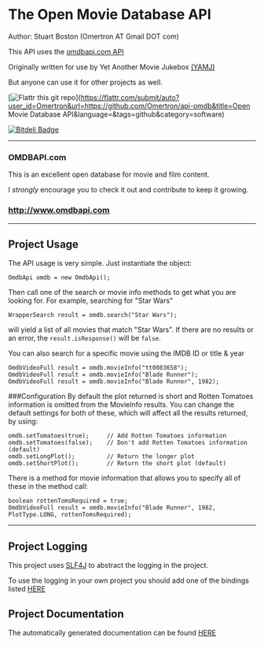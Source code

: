 The Open Movie Database API
===========================

Author: Stuart Boston (Omertron AT Gmail DOT com)

This API uses the [omdbapi.com API](http://omdbapi.com/)

Originally written for use by Yet Another Movie Jukebox [(YAMJ)](http://code.google.com/p/moviejukebox/)

But anyone can use it for other projects as well.

[![Flattr this git repo](http://api.flattr.com/button/flattr-badge-large.png)](https://flattr.com/submit/auto?user_id=Omertron&url=https://github.com/Omertron/api-omdb&title=Open Movie Database API&language=&tags=github&category=software)

[![Bitdeli Badge](https://d2weczhvl823v0.cloudfront.net/Omertron/api-omdb/trend.png)](https://bitdeli.com/free "Bitdeli Badge")

***
### OMDBAPI.com
This is an excellent open database for movie and film content.

I *strongly* encourage you to check it out and contribute to keep it growing.

### http://www.omdbapi.com
***
Project Usage
-------------

The API usage is very simple. Just instantiate the object:

    OmdbApi omdb = new OmdbApi();

Then call one of the search or movie info methods to get what you are looking for.
For example, searching for "Star Wars"

    WrapperSearch result = omdb.search("Star Wars");

will yield a list of all movies that match "Star Wars".
If there are no results or an error, the `result.isResponse()` will be `false`.

You can also search for a specific movie using the IMDB ID or title & year

    OmdbVideoFull result = omdb.movieInfo("tt0083658");
    OmdbVideoFull result = omdb.movieInfo("Blade Runner");
    OmdbVideoFull result = omdb.movieInfo("Blade Runner", 1982);

###Configuration
By default the plot returned is short and Rotten Tomatoes information is omitted from the MovieInfo results.
You can change the default settings for both of these, which will affect all the results returned, by using:

    omdb.setTomatoes(true);     // Add Rotten Tomatoes information
    omdb.setTomatoes(false);    // Don't add Rotten Tomatoes information (default)
    omdb.setLongPlot();         // Return the longer plot
    omdb.setShortPlot();        // Return the short plot (default)

There is a method for movie information that allows you to specify all of these in the method call:

    boolean rottenTomsRequired = true;
    OmdbVideoFull result = omdb.movieInfo("Blade Runner", 1982, PlotType.LONG, rottenTomsRequired);


***
Project Logging
---------------
This project uses [SLF4J](http://www.slf4j.org) to abstract the logging in the project.

To use the logging in your own project you should add one of the bindings listed [HERE](http://www.slf4j.org/manual.html#swapping)

Project Documentation
---------------------
The automatically generated documentation can be found [HERE](http://omertron.github.com/api-omdb/)
